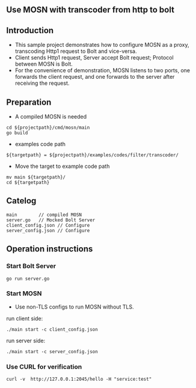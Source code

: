 ## Use MOSN with transcoder from http to bolt

## Introduction

+ This sample project demonstrates how to configure MOSN as a proxy, transcoding Http1 request to Bolt and vice-versa.
+ Client sends Http1 request, Server accept Bolt request; Protocol between MOSN is Bolt.
+ For the convenience of demonstration, MOSN listens to two ports, one forwards the client request,
 and one forwards to the server after receiving the request.
 
## Preparation

+ A compiled MOSN is needed
```
cd ${projectpath}/cmd/mosn/main
go build
```

+ examples code path

```
${targetpath} = ${projectpath}/examples/codes/filter/transcoder/
```

+ Move the target to example code path

```
mv main ${targetpath}/
cd ${targetpath}

```

## Catelog

```
main        // compiled MOSN
server.go   // Mocked Bolt Server
client_config.json // Configure 
server_config.json // Configure 
```

## Operation instructions

### Start Bolt Server 

```
go run server.go
```

### Start MOSN

+ Use non-TLS configs to run MOSN without TLS.

run client side:
```
./main start -c client_config.json
```

run server side:
```
./main start -c server_config.json
```

### Use CURL for verification

```
curl -v  http://127.0.0.1:2045/hello -H "service:test"
```
